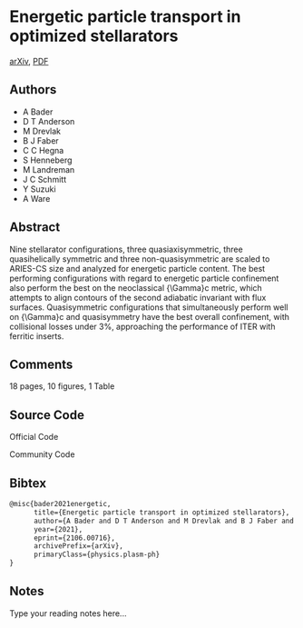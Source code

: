 
# Energetic particle transport in optimized stellarators

[arXiv](https://arxiv.org/abs/2106.0716), [PDF](https://arxiv.org/pdf/2106.0716.pdf)

## Authors

- A Bader
- D T Anderson
- M Drevlak
- B J Faber
- C C Hegna
- S Henneberg
- M Landreman
- J C Schmitt
- Y Suzuki
- A Ware

## Abstract

Nine stellarator configurations, three quasiaxisymmetric, three quasihelically symmetric and three non-quasisymmetric are scaled to ARIES-CS size and analyzed for energetic particle content. The best performing configurations with regard to energetic particle confinement also perform the best on the neoclassical {\Gamma}c metric, which attempts to align contours of the second adiabatic invariant with flux surfaces. Quasisymmetric configurations that simultaneously perform well on {\Gamma}c and quasisymmetry have the best overall confinement, with collisional losses under 3%, approaching the performance of ITER with ferritic inserts.

## Comments

18 pages, 10 figures, 1 Table

## Source Code

Official Code



Community Code



## Bibtex

```tex
@misc{bader2021energetic,
      title={Energetic particle transport in optimized stellarators}, 
      author={A Bader and D T Anderson and M Drevlak and B J Faber and C C Hegna and S Henneberg and M Landreman and J C Schmitt and Y Suzuki and A Ware},
      year={2021},
      eprint={2106.00716},
      archivePrefix={arXiv},
      primaryClass={physics.plasm-ph}
}
```

## Notes

Type your reading notes here...

